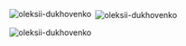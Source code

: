 

<p><img align="left" src="https://github-readme-stats.vercel.app/api/top-langs?username=oleksii-dukhovenko&show_icons=true&locale=en&layout=compact" alt="oleksii-dukhovenko" /></p>

<p>&nbsp;<img align="center" src="https://github-readme-stats.vercel.app/api?username=oleksii-dukhovenko&show_icons=true&locale=en" alt="oleksii-dukhovenko" /></p>

<p><img align="center" src="https://github-readme-streak-stats.herokuapp.com/?user=oleksii-dukhovenko&" alt="oleksii-dukhovenko" /></p>

